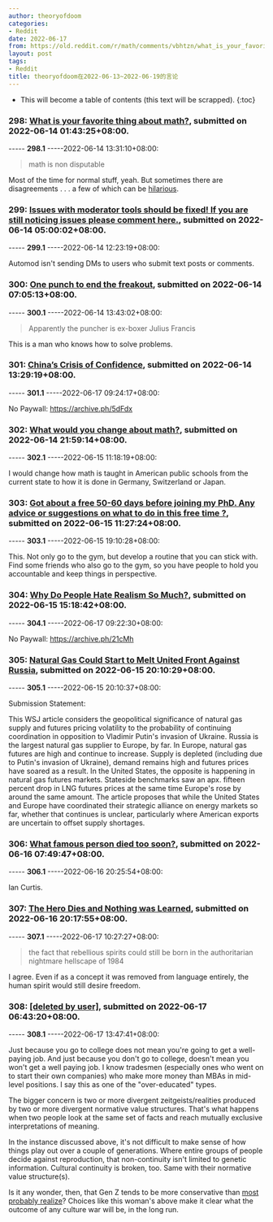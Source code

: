 ```yaml
---
author: theoryofdoom
categories:
- Reddit
date: 2022-06-17
from: https://old.reddit.com/r/math/comments/vbhtzn/what_is_your_favorite_thing_about_math/
layout: post
tags:
- Reddit
title: theoryofdoom在2022-06-13~2022-06-19的言论
---
```


* This will become a table of contents (this text will be scrapped).
{:toc}

### 298: [What is your favorite thing about math?](https://old.reddit.com/r/math/comments/vbhtzn/what_is_your_favorite_thing_about_math/), submitted on 2022-06-14 01:43:25+08:00.

----- __298.1__ -----2022-06-14 13:31:10+08:00:

> math is non disputable

Most of the time for normal stuff, yeah.  But sometimes there are disagreements . . . a few of which can be [hilarious](https://scottaaronson.blog/?p=103).

### 299: [Issues with moderator tools should be fixed! If you are still noticing issues please comment here.](https://old.reddit.com/r/ModSupport/comments/vbmaup/issues_with_moderator_tools_should_be_fixed_if/), submitted on 2022-06-14 05:00:02+08:00.

----- __299.1__ -----2022-06-14 12:23:19+08:00:

Automod isn't sending DMs to users who submit text posts or comments.

### 300: [One punch to end the freakout](https://old.reddit.com/r/PublicFreakout/comments/vbp321/one_punch_to_end_the_freakout/), submitted on 2022-06-14 07:05:13+08:00.

----- __300.1__ -----2022-06-14 13:43:02+08:00:

> Apparently the puncher is ex-boxer Julius Francis

This is a man who knows how to solve problems.

### 301: [China’s Crisis of Confidence](https://old.reddit.com/r/geopolitics/comments/vbw5q3/chinas_crisis_of_confidence/), submitted on 2022-06-14 13:29:19+08:00.

----- __301.1__ -----2022-06-17 09:24:17+08:00:

No Paywall: https://archive.ph/5dFdx

### 302: [What would you change about math?](https://old.reddit.com/r/math/comments/vc449a/what_would_you_change_about_math/), submitted on 2022-06-14 21:59:14+08:00.

----- __302.1__ -----2022-06-15 11:18:19+08:00:

I would change how math is taught in American public schools from the current state to how it is done in Germany, Switzerland or Japan.

### 303: [Got about a free 50-60 days before joining my PhD. Any advice or suggestions on what to do in this free time ?](https://old.reddit.com/r/math/comments/vcl2rq/got_about_a_free_5060_days_before_joining_my_phd/), submitted on 2022-06-15 11:27:24+08:00.

----- __303.1__ -----2022-06-15 19:10:28+08:00:

This.  Not only go to the gym, but develop a routine that you can stick with.  Find some friends who also go to the gym, so you have people to hold you accountable and keep things in perspective.

### 304: [Why Do People Hate Realism So Much?](https://old.reddit.com/r/geopolitics/comments/vcos1f/why_do_people_hate_realism_so_much/), submitted on 2022-06-15 15:18:42+08:00.

----- __304.1__ -----2022-06-17 09:22:30+08:00:

No Paywall: https://archive.ph/21cMh

### 305: [Natural Gas Could Start to Melt United Front Against Russia](https://old.reddit.com/r/geopolitics/comments/vct1s9/natural_gas_could_start_to_melt_united_front/), submitted on 2022-06-15 20:10:29+08:00.

----- __305.1__ -----2022-06-15 20:10:37+08:00:

Submission Statement: 

This WSJ article considers the geopolitical significance of natural gas supply and futures pricing volatility to the probability of continuing coordination in opposition to Vladimir Putin's invasion of Ukraine.  Russia is the largest natural gas supplier to Europe, by far.  In Europe, natural gas futures are high and continue to increase.  Supply is depleted (including due to Putin's invasion of Ukraine), demand remains high and futures prices have soared as a result. In the United States, the opposite is happening in natural gas futures markets.  Stateside benchmarks saw an apx. fifteen percent drop in LNG futures prices at the same time Europe's rose by around the same amount. The article proposes that while the United States and Europe have coordinated their strategic alliance on energy markets so far, whether that continues is unclear, particularly where American exports are uncertain to offset supply shortages.

### 306: [What famous person died too soon?](https://old.reddit.com/r/AskReddit/comments/vd87x5/what_famous_person_died_too_soon/), submitted on 2022-06-16 07:49:47+08:00.

----- __306.1__ -----2022-06-16 20:25:54+08:00:

Ian Curtis.

### 307: [The Hero Dies and Nothing was Learned](https://old.reddit.com/r/suggestmeabook/comments/vdkp8n/the_hero_dies_and_nothing_was_learned/), submitted on 2022-06-16 20:17:55+08:00.

----- __307.1__ -----2022-06-17 10:27:27+08:00:

> the fact that rebellious spirits could still be born in the authoritarian nightmare hellscape of 1984

I agree.  Even if as a concept it was removed from language entirely, the human spirit would still desire freedom.

### 308: [[deleted by user]](https://old.reddit.com/r/libsofreddit/comments/vdy2nx/deleted_by_user/), submitted on 2022-06-17 06:43:20+08:00.

----- __308.1__ -----2022-06-17 13:47:41+08:00:

Just because you go to college does not mean you're going to get a well-paying job.  And just because you don't go to college, doesn't mean you won't get a well paying job.  I know tradesmen (especially ones who went on to start their own companies) who make more money than MBAs in mid-level positions.  I say this as one of the "over-educated" types. 

The bigger concern is two or more divergent zeitgeists/realities produced by two or more divergent normative value structures.  That's what happens when two people look at the same set of facts and reach mutually exclusive interpretations of meaning.  

In the instance discussed above, it's not difficult to make sense of how things play out over a couple of generations.  Where entire groups of people decide against reproduction, that non-continuity isn't limited to genetic information.  Cultural continuity is broken, too.  Same with their normative value structure(s). 

Is it any wonder, then, that Gen Z tends to be more conservative than [most probably realize](https://www.businessinsider.com/gen-z-changes-political-divides-2019-7)?  Choices like this woman's above make it clear what the outcome of any culture war will be, in the long run.


